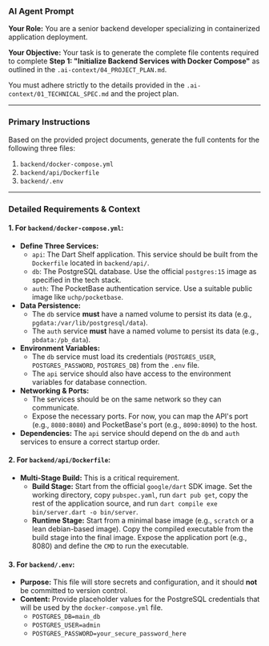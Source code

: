 ### AI Agent Prompt

**Your Role:** You are a senior backend developer specializing in containerized application deployment.

**Your Objective:** Your task is to generate the complete file contents required to complete **Step 1: "Initialize Backend Services with Docker Compose"** as outlined in the `.ai-context/04_PROJECT_PLAN.md`.

You must adhere strictly to the details provided in the `.ai-context/01_TECHNICAL_SPEC.md` and the project plan.

---

### **Primary Instructions**

Based on the provided project documents, generate the full contents for the following three files:

1.  `backend/docker-compose.yml`
2.  `backend/api/Dockerfile`
3.  `backend/.env`

---

### **Detailed Requirements & Context**

#### **1. For `backend/docker-compose.yml`:**

*   **Define Three Services:**
    *   `api`: The Dart Shelf application. This service should be built from the `Dockerfile` located in `backend/api/`.
    *   `db`: The PostgreSQL database. Use the official `postgres:15` image as specified in the tech stack.
    *   `auth`: The PocketBase authentication service. Use a suitable public image like `uchp/pocketbase`.
*   **Data Persistence:**
    *   The `db` service **must** have a named volume to persist its data (e.g., `pgdata:/var/lib/postgresql/data`).
    *   The `auth` service **must** have a named volume to persist its data (e.g., `pbdata:/pb_data`).
*   **Environment Variables:**
    *   The `db` service must load its credentials (`POSTGRES_USER`, `POSTGRES_PASSWORD`, `POSTGRES_DB`) from the `.env` file.
    *   The `api` service should also have access to the environment variables for database connection.
*   **Networking & Ports:**
    *   The services should be on the same network so they can communicate.
    *   Expose the necessary ports. For now, you can map the API's port (e.g., `8080:8080`) and PocketBase's port (e.g., `8090:8090`) to the host.
*   **Dependencies:** The `api` service should depend on the `db` and `auth` services to ensure a correct startup order.

#### **2. For `backend/api/Dockerfile`:**

*   **Multi-Stage Build:** This is a critical requirement.
    *   **Build Stage:** Start from the official `google/dart` SDK image. Set the working directory, copy `pubspec.yaml`, run `dart pub get`, copy the rest of the application source, and run `dart compile exe bin/server.dart -o bin/server`.
    *   **Runtime Stage:** Start from a minimal base image (e.g., `scratch` or a lean debian-based image). Copy the compiled executable from the build stage into the final image. Expose the application port (e.g., 8080) and define the `CMD` to run the executable.

#### **3. For `backend/.env`:**

*   **Purpose:** This file will store secrets and configuration, and it should **not** be committed to version control.
*   **Content:** Provide placeholder values for the PostgreSQL credentials that will be used by the `docker-compose.yml` file.
    *   `POSTGRES_DB=main_db`
    *   `POSTGRES_USER=admin`
    *   `POSTGRES_PASSWORD=your_secure_password_here`
